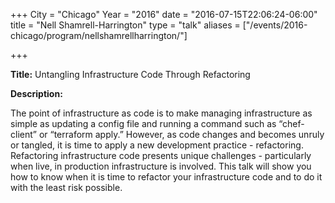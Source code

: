 +++
City = "Chicago"
Year = "2016"
date = "2016-07-15T22:06:24-06:00"
title = "Nell Shamrell-Harrington"
type = "talk"
aliases = ["/events/2016-chicago/program/nellshamrellharrington/"]

+++

<div class="span-15  ">
  <div class="span-15  last ">
  <p><strong>Title:</strong>
Untangling Infrastructure Code Through Refactoring
</p>

<p><strong>Description:</strong></p>

<p>
The point of infrastructure as code is to make managing infrastructure as simple as updating a config file and running a command such as “chef-client” or “terraform apply.” However, as code changes and becomes unruly or tangled, it is time to apply a new development practice - refactoring. Refactoring infrastructure code presents unique challenges - particularly when live, in production infrastructure is involved. This talk will show you how to know when it is time to refactor your infrastructure code and to do it with the least risk possible.
</p>
<p>

</p>


  </div>
</div>
